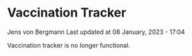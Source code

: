 Vaccination Tracker
================
Jens von Bergmann
Last updated at 08 January, 2023 - 17:04

Vaccination tracker is no longer functional.

